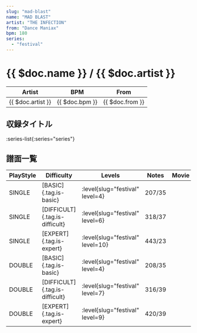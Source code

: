 ```yaml
---
slug: "mad-blast"
name: "MAD BLAST"
artist: "THE INFECTION"
from: "Dance Maniax"
bpm: 180
series:
  - "festival"
---
```


# {{ $doc.name }} / {{ $doc.artist }}

|Artist|BPM|From|
|------|---|----|
|{{ $doc.artist }}|{{ $doc.bpm }}|{{ $doc.from }}|

## 収録タイトル

:series-list{:series="series"}

## 譜面一覧

|PlayStyle|Difficulty|Levels|Notes|Movie|
|---------|----------|------|-----|-----|
|SINGLE|[BASIC]{.tag.is-basic}|<div class="field is-grouped is-grouped-multiline">:level{slug="festival" level=4}</div>|207/35||
|SINGLE|[DIFFICULT]{.tag.is-difficult}|<div class="field is-grouped is-grouped-multiline">:level{slug="festival" level=6}</div>|318/37||
|SINGLE|[EXPERT]{.tag.is-expert}|<div class="field is-grouped is-grouped-multiline">:level{slug="festival" level=10}</div>|443/23||
|DOUBLE|[BASIC]{.tag.is-basic}|<div class="field is-grouped is-grouped-multiline">:level{slug="festival" level=4}</div>|208/35||
|DOUBLE|[DIFFICULT]{.tag.is-difficult}|<div class="field is-grouped is-grouped-multiline">:level{slug="festival" level=7}</div>|316/39||
|DOUBLE|[EXPERT]{.tag.is-expert}|<div class="field is-grouped is-grouped-multiline">:level{slug="festival" level=9}</div>|420/39||

